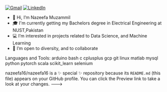 [![Gmail](https://drive.google.com/file/d/1Fbf0PhMJZeg6UQGTVBcOvxDno6iB7PrG/view?usp=sharing)](mailto:nazeefa1609@gmail.com)
[![LinkedIn](https://drive.google.com/file/d/1aDU8Dc23Z_yyaleJnr1B6pv9vs-2Ka-6/view?usp=sharing)](https://www.linkedin.com/in/nazeefa-muzammil-06a2011a5/)


- 👋 Hi, I’m Nazeefa Muzammil
- 🎓 I'm currently getting my Bachelors degree in Electrical Engineering at NUST,Pakistan
- 💻 I’m interested in projects related to Data Science, and Machine Learning
- 💁 I’m open to diversity, and to collaborate


Languages and Tools:
arduino bash c cplusplus gcp git linux matlab mysql python pytorch scala scikit_learn selenium


nazeefa16/nazeefa16 is a ✨ special ✨ repository because its `README.md` (this file) appears on your GitHub profile.
You can click the Preview link to take a look at your changes.
--->
